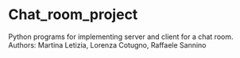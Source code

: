 # Chat_room_project
Python programs for implementing server and client for a chat room.
Authors: Martina Letizia, Lorenza Cotugno, Raffaele Sannino
